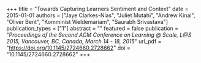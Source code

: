 +++
title = "Towards Capturing Learners Sentiment and Context"
date = 2015-01-01
authors = ["Jaye Clarkes-Nias", "Juliet Mutahi", "Andrew Kinai", "Oliver Bent", "Komminist Weldemariam", "Saurabh Srivastava"]
publication_types = ["1"]
abstract = ""
featured = false
publication = "*Proceedings of the Second ACM Conference on Learning @ Scale, L@S 2015, Vancouver, BC, Canada, March 14 - 18, 2015*"
url_pdf = "https://doi.org/10.1145/2724660.2728662"
doi = "10.1145/2724660.2728662"
+++

